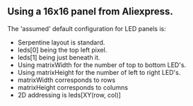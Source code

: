 ## Using a 16x16 panel from  Aliexpress.

The 'assumed' default configuration for LED panels is:

* Serpentine layout is standard.
* leds[0] being the top left pixel.
* leds[1] being just beneath it.
* Using matrixWidth for the number of top to bottom LED's.
* Using matrixHeight for the number of left to right LED's.
* matrixWidth corresponds to rows
* matrixHeight corresponds to columns
* 2D addressing is leds[XY(row, col)]
